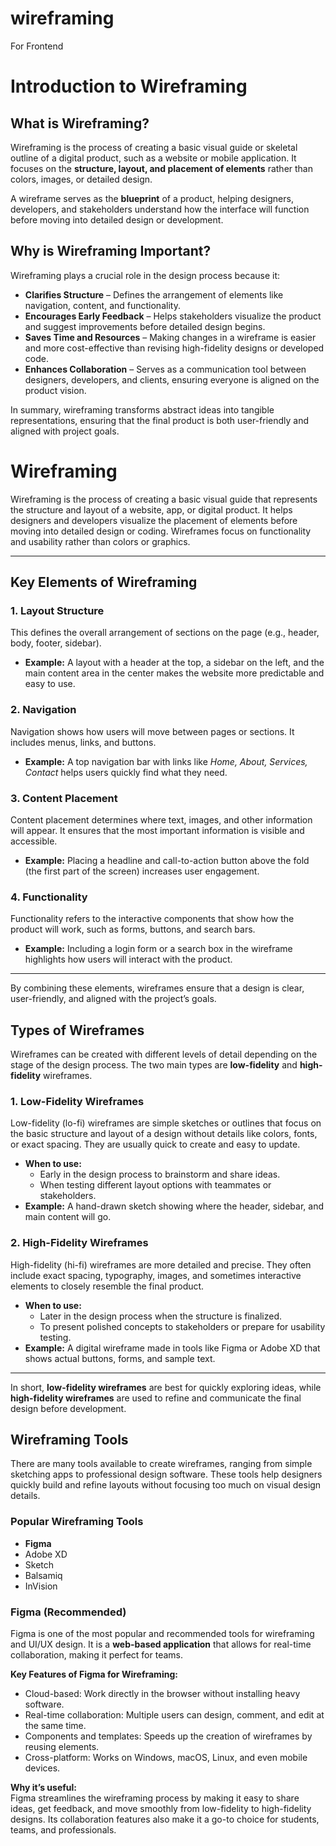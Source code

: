 # wireframing
For Frontend

# Introduction to Wireframing

## What is Wireframing?
Wireframing is the process of creating a basic visual guide or skeletal outline of a digital product, such as a website or mobile application. It focuses on the **structure, layout, and placement of elements** rather than colors, images, or detailed design.  

A wireframe serves as the **blueprint** of a product, helping designers, developers, and stakeholders understand how the interface will function before moving into detailed design or development.

## Why is Wireframing Important?
Wireframing plays a crucial role in the design process because it:  

- **Clarifies Structure** – Defines the arrangement of elements like navigation, content, and functionality.  
- **Encourages Early Feedback** – Helps stakeholders visualize the product and suggest improvements before detailed design begins.  
- **Saves Time and Resources** – Making changes in a wireframe is easier and more cost-effective than revising high-fidelity designs or developed code.  
- **Enhances Collaboration** – Serves as a communication tool between designers, developers, and clients, ensuring everyone is aligned on the product vision.  

In summary, wireframing transforms abstract ideas into tangible representations, ensuring that the final product is both user-friendly and aligned with project goals.

# Wireframing

Wireframing is the process of creating a basic visual guide that represents the structure and layout of a website, app, or digital product. It helps designers and developers visualize the placement of elements before moving into detailed design or coding. Wireframes focus on functionality and usability rather than colors or graphics.

---

## Key Elements of Wireframing

### 1. Layout Structure
This defines the overall arrangement of sections on the page (e.g., header, body, footer, sidebar).  
- **Example:** A layout with a header at the top, a sidebar on the left, and the main content area in the center makes the website more predictable and easy to use.  

### 2. Navigation
Navigation shows how users will move between pages or sections. It includes menus, links, and buttons.  
- **Example:** A top navigation bar with links like *Home, About, Services, Contact* helps users quickly find what they need.  

### 3. Content Placement
Content placement determines where text, images, and other information will appear. It ensures that the most important information is visible and accessible.  
- **Example:** Placing a headline and call-to-action button above the fold (the first part of the screen) increases user engagement.  

### 4. Functionality
Functionality refers to the interactive components that show how the product will work, such as forms, buttons, and search bars.  
- **Example:** Including a login form or a search box in the wireframe highlights how users will interact with the product.  

---

By combining these elements, wireframes ensure that a design is clear, user-friendly, and aligned with the project’s goals.

## Types of Wireframes

Wireframes can be created with different levels of detail depending on the stage of the design process. The two main types are **low-fidelity** and **high-fidelity** wireframes.

### 1. Low-Fidelity Wireframes
Low-fidelity (lo-fi) wireframes are simple sketches or outlines that focus on the basic structure and layout of a design without details like colors, fonts, or exact spacing. They are usually quick to create and easy to update.  
- **When to use:**  
  - Early in the design process to brainstorm and share ideas.  
  - When testing different layout options with teammates or stakeholders.  
- **Example:** A hand-drawn sketch showing where the header, sidebar, and main content will go.

### 2. High-Fidelity Wireframes
High-fidelity (hi-fi) wireframes are more detailed and precise. They often include exact spacing, typography, images, and sometimes interactive elements to closely resemble the final product.  
- **When to use:**  
  - Later in the design process when the structure is finalized.  
  - To present polished concepts to stakeholders or prepare for usability testing.  
- **Example:** A digital wireframe made in tools like Figma or Adobe XD that shows actual buttons, forms, and sample text.

---

In short, **low-fidelity wireframes** are best for quickly exploring ideas, while **high-fidelity wireframes** are used to refine and communicate the final design before development.

## Wireframing Tools

There are many tools available to create wireframes, ranging from simple sketching apps to professional design software. These tools help designers quickly build and refine layouts without focusing too much on visual design details.

### Popular Wireframing Tools
- **Figma**  
- Adobe XD  
- Sketch  
- Balsamiq  
- InVision  

### Figma (Recommended)
Figma is one of the most popular and recommended tools for wireframing and UI/UX design. It is a **web-based application** that allows for real-time collaboration, making it perfect for teams.  

**Key Features of Figma for Wireframing:**
- Cloud-based: Work directly in the browser without installing heavy software.  
- Real-time collaboration: Multiple users can design, comment, and edit at the same time.  
- Components and templates: Speeds up the creation of wireframes by reusing elements.  
- Cross-platform: Works on Windows, macOS, Linux, and even mobile devices.  

**Why it’s useful:**  
Figma streamlines the wireframing process by making it easy to share ideas, get feedback, and move smoothly from low-fidelity to high-fidelity designs. Its collaboration features also make it a go-to choice for students, teams, and professionals.




